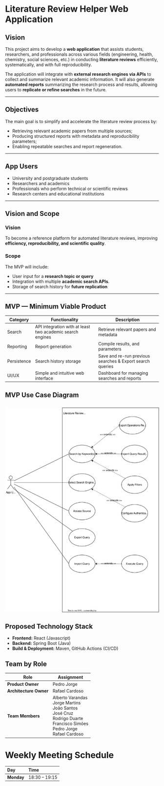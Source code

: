 # Literature Review Helper Web Application

## Vision

This project aims to develop a **web application** that assists students, researchers, and professionals across various fields (engineering, health, chemistry, social sciences, etc.) in conducting **literature reviews** efficiently, systematically, and with full reproducibility.

The application will integrate with **external research engines via APIs** to collect and summarize relevant academic information. It will also generate **automated reports** summarizing the research process and results, allowing users to **replicate or refine searches** in the future.

---

## Objectives

The main goal is to simplify and accelerate the literature review process by:
- Retrieving relevant academic papers from multiple sources;
- Producing structured reports with metadata and reproducibility parameters;
- Enabling repeatable searches and report regeneration.

---

## App Users

- University and postgraduate students  
- Researchers and academics  
- Professionals who perform technical or scientific reviews  
- Research centers and educational institutions

---

## Vision and Scope

### Vision
To become a reference platform for automated literature reviews, improving **efficiency, reproducibility, and scientific quality**.

### Scope
The MVP will include:
- User input for a **research topic or query**  
- Integration with multiple **academic search APIs**.
- Storage of search history for **future replication**

---

## MVP — Minimum Viable Product

| Category | Functionality | Description |
|-----------|----------------|-------------|
| Search | API integration with at least two academic search engines | Retrieve relevant papers and metadata |
| Reporting | Report generation  | Compile results, and parameters |
| Persistence | Search history storage | Save and re-run previous searches & Export search queries|
| UI/UX | Simple and intuitive web interface | Dashboard for managing searches and reports |

## MVP Use Case Diagram
![US_Diagram](docs/diagrams/UseCaseDiagram.svg)
---

## Proposed Technology Stack

- **Frontend:** React (Javascript)
- **Backend:** Spring Boot (Java)  
- **Build & Deployment:** Maven, GitHub Actions (CI/CD)

## Team by Role

| Role              | Assignment |
|------------------|------------|
| **Product Owner** | Pedro Jorge |
| **Architecture Owner** | Rafael Cardoso |
| **Team Members** | Alberto Varandas<br>Jorge Martins<br>João Santos<br>José Cruz<br>Rodrigo Duarte<br>Francisco Simões<br>Pedro Jorge<br>Rafael Cardoso |

# Weekly Meeting Schedule

| Day | Time |
|:----|:-----|
| **Monday** | 18:30 – 19:15 |

